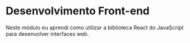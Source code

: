 # Desenvolvimento Front-end

Neste módulo eu aprendi como utilizar a biblioteca React do JavaScript para desenvolver interfaces web.